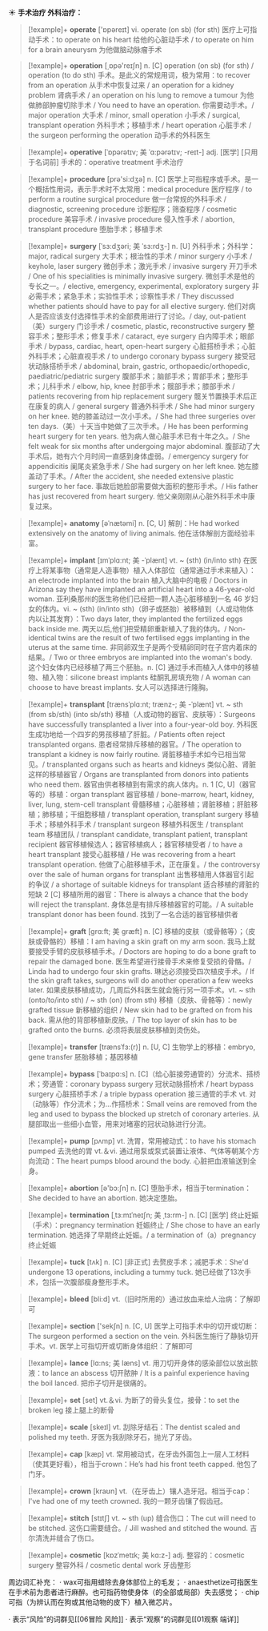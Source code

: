 ☀ <span class="category">**手术治疗 外科治疗：**</span>
>[!example]+ <span class="vocabulary">**operate**</span> ['ɒpəreɪt] 
> <span class="definition">vi. operate (on sb) (for sth) 医疗上可指动手术：</span>to operate on his heart 给他的心脏动手术 / to operate on him for a brain aneurysm 为他做脑动脉瘤手术

>[!example]+ <span class="vocabulary">**operation**</span> [͵ɒpə'reɪʃn] 
> <span class="definition">n. [C] operation (on sb) (for sth) / operation (to do sth) 手术。是此义的常规用词，极为常用：</span>to recover from an operation 从手术中恢复过来 / an operation for a kidney problem 肾病手术 / an operation on his lung to remove a tumour 为他做肺部肿瘤切除手术 / You need to have an operation. 你需要动手术。/ major operation 大手术 / minor, small operation 小手术 / surgical, transplant operation 外科手术；移植手术 / heart operation 心脏手术 / the surgeon performing the operation 动手术的外科医生
           
>[!example]+ <span class="vocabulary">**operative**</span> [ˈɒpərətɪv; 美 ˈɑ:pərətɪv; -reɪt-]
> <span class="definition">adj. [医学] [只用于名词前] 手术的：</span>operative treatment 手术治疗
 
>[!example]+ <span class="vocabulary">**procedure**</span> [prə'si:dӡə] 
> <span class="definition">n. [C] 医学上可指程序或手术。是一个概括性用词，表示手术时不太常用：</span>medical procedure 医疗程序 / to perform a routine surgical procedure 做一台常规的外科手术 / diagnostic, screening procedure 诊断程序；筛查程序 / cosmetic procedure 美容手术 / invasive procedure 侵入性手术 / abortion, transplant procedure 堕胎手术；移植手术
                    
>[!example]+ <span class="vocabulary">**surgery**</span> [ˈsɜ:dʒəri; 美 ˈsɜ:rdʒ-]
> <span class="definition">n. [U] 外科手术；外科学：</span>major, radical surgery 大手术；根治性的手术 / minor surgery 小手术 / keyhole, laser surgery 微创手术；激光手术 / invasive surgery 开刀手术 / One of his specialities is minimally invasive surgery. 微创手术是他的专长之一。/ elective, emergency, experimental, exploratory surgery 非必需手术；紧急手术；实验性手术；诊察性手术 / They discussed whether patients should have to pay for all elective surgery. 他们对病人是否应该支付选择性手术的全部费用进行了讨论。/ day, out-patient（美）surgery 门诊手术 / cosmetic, plastic, reconstructive surgery 整容手术；整形手术；修复手术 / cataract, eye surgery 白内障手术；眼部手术 / bypass, cardiac, heart, open-heart surgery 心脏搭桥手术；心脏外科手术；心脏直视手术 / to undergo coronary bypass surgery 接受冠状动脉搭桥手术 / abdominal, brain, gastric, orthopaedic/orthopedic, paediatric/pediatric surgery 腹部手术；脑部手术；胃部手术；整形手术；儿科手术 / elbow, hip, knee 肘部手术；髋部手术；膝部手术 / patients recovering from hip replacement surgery 髋关节置换手术后正在康复的病人 / general surgery 普通外科手术 / She had minor surgery on her knee. 她的膝盖动过一次小手术。/ She had three surgeries over ten days.（美）十天当中她做了三次手术。/ He has been performing heart surgery for ten years. 他为病人做心脏手术已有十年之久。/ She felt weak for six months after undergoing major abdominal. 腹部动了大手术后，她有六个月时间一直感到身体虚弱。/ emergency surgery for appendicitis 阑尾炎紧急手术 / She had surgery on her left knee. 她左膝盖动了手术。/ After the accident, she needed extensive plastic surgery to her face. 事故后她脸部需要做大面积的整形手术。/ His father has just recovered from heart surgery. 他父亲刚刚从心脏外科手术中康复过来。

>[!example]+ <span class="vocabulary">**anatomy**</span> [əˈnætəmi]
> <span class="definition">n. [C, U] 解剖：</span>He had worked extensively on the anatomy of living animals. 他在活体解剖方面经验丰富。

>[!example]+ <span class="vocabulary">**implant**</span> [ɪmˈplɑ:nt; 美 -ˈplænt]
> <span class="definition">vt. ~ (sth) (in/into sth) 在医疗上将某事物（通常是人造事物）植入人体部位（通常通过手术来植入）：</span>an electrode implanted into the brain 植入大脑中的电极 / Doctors in Arizona say they have implanted an artificial heart into a 46-year-old woman. 亚利桑那州的医生称他们已经把一颗人造心脏移植到一名 46 岁妇女的体内。<span class="definition">vi. ~ (sth) (in/into sth)（卵子或胚胎）被移植到（人或动物体内以让其发育）：</span>Two days later, they implanted the fertilized eggs back inside me. 两天以后,他们把受精卵重新植入了我的体内。/ Non-identical twins are the result of two fertilised eggs implanting in the uterus at the same time. 非同卵双生子是两个受精卵同时在子宫内着床的结果。/ Two or three embryos are implanted into the woman's body. 这个妇女体内已经移植了两三个胚胎。<span class="definition">n. [C] 通过手术而植入人体中的移植物、植入物：</span>silicone breast implants 硅酮乳房填充物 / A woman can choose to have breast implants. 女人可以选择进行隆胸。
                    
>[!example]+ <span class="vocabulary">**transplant**</span> [trænsˈplɑ:nt; trænz-; 美 -ˈplænt]
> <span class="definition">vt. ~ sth (from sb/sth) (into sb/sth) 移植（人或动物的器官、皮肤等）：</span>Surgeons have successfully transplanted a liver into a four-year-old boy. 外科医生成功地给一个四岁的男孩移植了肝脏。/ Patients often reject transplanted organs. 患者经常排斥移植的器官。/ The operation to transplant a kidney is now fairly routine. 肾脏移植手术如今已相当常见。/ transplanted organs such as hearts and kidneys 类似心脏、肾脏这样的移植器官 / Organs are transplanted from donors into patients who need them. 器官由供者移植到有需求的病人体内。<span class="definition">n. 1 [C, U]（器官等的）移植：</span>organ transplant 器官移植 / bone-marrow, heart, kidney, liver, lung, stem-cell transplant 骨髓移植；心脏移植；肾脏移植；肝脏移植；肺移植；干细胞移植 / transplant operation, transplant surgery 移植手术；移植外科手术 / transplant surgeon 移植外科医生 / transplant team 移植团队 / transplant candidate, transplant patient, transplant recipient 器官移植候选人；器官移植病人；器官移植受者 / to have a heart transplant 接受心脏移植 / He was recovering from a heart transplant operation. 他做了心脏移植手术，正在康复。/ the controversy over the sale of human organs for transplant 出售移植用人体器官引起的争议 / a shortage of suitable kidneys for transplant 适合移植的肾脏的短缺 <span class="definition">2 [C] 移植所用的器官：</span>There is always a chance that the body will reject the transplant. 身体总是有排斥移植器官的可能。/ A suitable transplant donor has been found. 找到了一名合适的器官移植供者
                  
>[!example]+ <span class="vocabulary">**graft**</span> [grɑ:ft; 美 græft]
> <span class="definition">n. [C] 移植的皮肤（或骨骼等）；（皮肤或骨骼的）移植：</span>I am having a skin graft on my arm soon. 我马上就要接受手臂的皮肤移植手术。/ Doctors are hoping to do a bone graft to repair the damaged bone. 医生希望进行接骨手术来修复受损的骨骼。/ Linda had to undergo four skin grafts. 琳达必须接受四次植皮手术。/ If the skin graft takes, surgeons will do another operation a few weeks later. 如果皮肤移植成功，几周后外科医生就会施行另一项手术。<span class="definition">vt. ~ sth (onto/to/into sth) / ~ sth (on) (from sth) 移植（皮肤、骨骼等）：</span>newly grafted tissue 新移植的组织 / New skin had to be grafted on from his back. 需从他的背部移植新皮肤。/ The top layer of skin has to be grafted onto the burns. 必须将表层皮肤移植到烫伤处。

>[!example]+ <span class="vocabulary">**transfer**</span> [trænsˈfɜ:(r)]
> <span class="definition">n. [U, C] 生物学上的移植：</span>embryo, gene transfer 胚胎移植；基因移植      

>[!example]+ <span class="vocabulary">**bypass**</span> [ˈbaɪpɑ:s]
> <span class="definition">n. [C]（给心脏接旁通管的）分流术、搭桥术；旁通管：</span>coronary bypass surgery 冠状动脉搭桥术 / heart bypass surgery 心脏搭桥手术 / a triple bypass operation 接三通管的手术 <span class="definition">vt. 对（动脉等）作分流术；为…作搭桥术：</span>Small veins are removed from the leg and used to bypass the blocked up stretch of coronary arteries. 从腿部取出一些细小血管，用来对堵塞的冠状动脉进行分流。

>[!example]+ <span class="vocabulary">**pump**</span> [pʌmp] 
> <span class="definition">vt. 洗胃，常用被动式：</span>to have his stomach pumped 去洗他的胃 <span class="definition">vt.＆vi. 通过用泵或泵式装置让液体、气体等朝某个方向流动：</span>The heart pumps blood around the body. 心脏把血液输送到全身。

>[!example]+ <span class="vocabulary">**abortion**</span> [ə'bɔ:ʃn] 
> <span class="definition">n. [C] 堕胎手术，相当于termination：</span>She decided to have an abortion. 她决定堕胎。
                      
>[!example]+ <span class="vocabulary">**termination**</span> [ˌtɜ:mɪˈneɪʃn; 美 ˌtɜ:rm-]
> <span class="definition">n. [C] [医学] 终止妊娠（手术）：</span>pregnancy termination 妊娠终止 / She chose to have an early termination. 她选择了早期终止妊娠。/ a termination of（a）pregnancy 终止妊娠
 
>[!example]+ <span class="vocabulary">**tuck**</span> [tʌk]
> <span class="definition">n. [C] [非正式] 去赘皮手术；减肥手术：</span>She'd undergone 13 operations, including a tummy tuck. 她已经做了13次手术，包括一次腹部瘦身整形手术。

>[!example]+ <span class="vocabulary">**bleed**</span> [bli:d] 
> <span class="definition">vt.（旧时所用的）通过放血来给人治病：</span>了解即可 

>[!example]+ <span class="vocabulary">**section**</span> ['sekʃn] 
> <span class="definition">n. [C, U] 医学上可指手术中的切开或切断：</span>The surgeon performed a section on the vein. 外科医生施行了静脉切开手术。<span class="definition">vt. 医学上可指切开或切断身体组织：</span>了解即可
           
>[!example]+ <span class="vocabulary">**lance**</span> [lɑ:ns; 美 læns]
> <span class="definition">vt. 用刀切开身体的感染部位以放出脓液：</span>to lance an abscess 切开脓肿 / It is a painful experience having the boil lanced. 把疖子切开是很痛的。

>[!example]+ <span class="vocabulary">**set**</span> [set] 
> <span class="definition">vt.＆vi. 为断了的骨头复位，接骨：</span>to set the broken leg 接上腿上的断骨
           
>[!example]+ <span class="vocabulary">**scale**</span> [skeɪl]
> <span class="definition">vt. 刮除牙结石：</span>The dentist scaled and polished my teeth. 牙医为我刮除牙石，抛光了牙齿。

>[!example]+ <span class="vocabulary">**cap**</span> [kæp] 
> <span class="definition">vt. 常用被动式，在牙齿外面包上一层人工材料（使其更好看），相当于crown：</span>He’s had his front teeth capped. 他包了门牙。
                      
>[!example]+ <span class="vocabulary">**crown**</span> [kraʊn]
> <span class="definition">vt.（在牙齿上）镶人造牙冠。相当于cap：</span>I've had one of my teeth crowned. 我的一颗牙齿镶了假齿冠。

>[!example]+ <span class="vocabulary">**stitch**</span> [stɪtʃ]
> <span class="definition">vt. ~ sth (up) 缝合伤口：</span>The cut will need to be stitched. 这伤口需要缝合。/ Jill washed and stitched the wound. 吉尔清洗并缝合了伤口。
           
>[!example]+ <span class="vocabulary">**cosmetic**</span> [kɒzˈmetɪk; 美 kɑ:z-]
> <span class="definition">adj. 整容的：</span>cosmetic surgery 整容外科 / cosmetic dental work 牙齿整形

周边词汇补充：
· wax可指用蜡除去身体部位上的毛发；
· anaesthetize可指医生在手术前为患者进行麻醉。也可指药物使身体（的全部或局部）失去感觉；
· chip可指（为辨认而在狗或其他动物的皮下）植入微芯片。

· 表示“风险”的词群见[[06冒险 风险]]
· 表示“观察”的词群见[[01观察 端详]]

